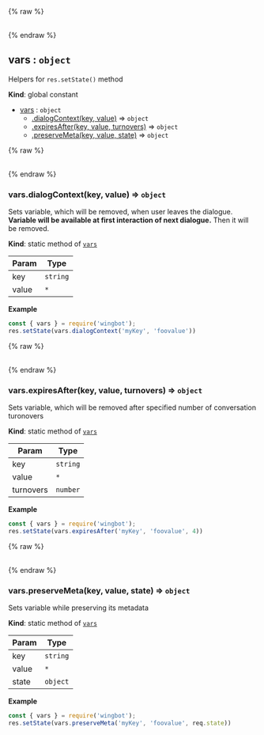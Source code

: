 {% raw %}<div id="vars">&nbsp;</div>{% endraw %}

## vars : <code>object</code>
Helpers for `res.setState()` method

**Kind**: global constant  

* [vars](#vars) : <code>object</code>
    * [.dialogContext(key, value)](#vars_dialogContext) ⇒ <code>object</code>
    * [.expiresAfter(key, value, turnovers)](#vars_expiresAfter) ⇒ <code>object</code>
    * [.preserveMeta(key, value, state)](#vars_preserveMeta) ⇒ <code>object</code>

{% raw %}<div id="vars_dialogContext">&nbsp;</div>{% endraw %}

### vars.dialogContext(key, value) ⇒ <code>object</code>
Sets variable, which will be removed, when user leaves the dialogue.
**Variable will be available at first interaction of next dialogue.**
Then it will be removed.

**Kind**: static method of [<code>vars</code>](#vars)  

| Param | Type |
| --- | --- |
| key | <code>string</code> | 
| value | <code>\*</code> | 

**Example**  
```js
const { vars } = require('wingbot');
res.setState(vars.dialogContext('myKey', 'foovalue'))
```
{% raw %}<div id="vars_expiresAfter">&nbsp;</div>{% endraw %}

### vars.expiresAfter(key, value, turnovers) ⇒ <code>object</code>
Sets variable, which will be removed after specified number of conversation turonovers

**Kind**: static method of [<code>vars</code>](#vars)  

| Param | Type |
| --- | --- |
| key | <code>string</code> | 
| value | <code>\*</code> | 
| turnovers | <code>number</code> | 

**Example**  
```js
const { vars } = require('wingbot');
res.setState(vars.expiresAfter('myKey', 'foovalue', 4))
```
{% raw %}<div id="vars_preserveMeta">&nbsp;</div>{% endraw %}

### vars.preserveMeta(key, value, state) ⇒ <code>object</code>
Sets variable while preserving its metadata

**Kind**: static method of [<code>vars</code>](#vars)  

| Param | Type |
| --- | --- |
| key | <code>string</code> | 
| value | <code>\*</code> | 
| state | <code>object</code> | 

**Example**  
```js
const { vars } = require('wingbot');
res.setState(vars.preserveMeta('myKey', 'foovalue', req.state))
```
